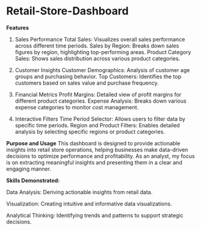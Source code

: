 # Retail-Store-Dashboard

**Features**

1. Sales Performance
Total Sales: Visualizes overall sales performance across different time periods.
Sales by Region: Breaks down sales figures by region, highlighting top-performing areas.
Product Category Sales: Shows sales distribution across various product categories.

2. Customer Insights
Customer Demographics: Analysis of customer age groups and purchasing behavior.
Top Customers: Identifies the top customers based on sales value and purchase frequency.

3. Financial Metrics
Profit Margins: Detailed view of profit margins for different product categories.
Expense Analysis: Breaks down various expense categories to monitor cost management.

4. Interactive Filters
Time Period Selector: Allows users to filter data by specific time periods.
Region and Product Filters: Enables detailed analysis by selecting specific regions or product categories.


**Purpose and Usage**
This dashboard is designed to provide actionable insights into retail store operations, helping businesses make data-driven decisions to optimize performance and profitability. As an analyst, my focus is on extracting meaningful insights and presenting them in a clear and engaging manner.


**Skills Demonstrated:**

Data Analysis: Deriving actionable insights from retail data.

Visualization: Creating intuitive and informative data visualizations.

Analytical Thinking: Identifying trends and patterns to support strategic decisions.
